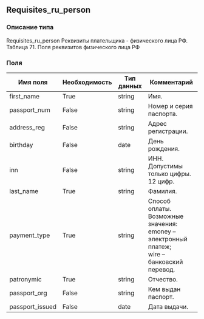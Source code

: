 
## Requisites_ru_person

### Описание типа
Requisites_ru_person
Реквизиты плательщика - физического лица РФ.
Таблица 71. Поля реквизитов физического лица РФ


### Поля

| Имя поля | Необходимость | Тип данных | Комментарий |
|---|---|---|---|
|first_name|True|string|Имя.<br/>|
|passport_num|False|string|Номер и серия паспорта.<br/>|
|address_reg|False|string|Адрес регистрации.<br/>|
|birthday|False|date|День рождения.<br/>|
|inn|False|string|ИНН. Допустимы только цифры. 12 цифр.<br/>|
|last_name|True|string|Фамилия.<br/>|
|payment_type|True|string|Способ оплаты.<br/>Возможные значения:<br/>emoney – электронный платеж;<br/>wire – банковский перевод.<br/>|
|patronymic|True|string|Отчество.<br/>|
|passport_org|False|string|Кем выдан паспорт.<br/>|
|passport_issued|False|date|Дата выдачи.<br/>|
